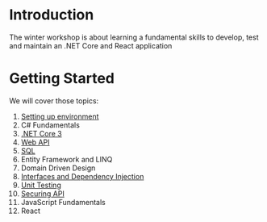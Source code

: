 # Introduction 
The winter workshop is about learning a fundamental skills to develop, test and maintain an .NET Core and React application

# Getting Started
We will cover those topics:
1.	[Setting up environment](https://dev.azure.com/divanisevic/_git/WinterWorkShop.Cinema?path=%2Fdocs%2F01-setting-up-environment.md&version=GBmaster&_a=contents)
2.	C# Fundamentals
3.	[.NET Core 3](https://dev.azure.com/divanisevic/_git/WinterWorkShop.Cinema?path=%2Fdocs%2F03-net-core-3.md&version=GBmaster&_a=preview)
4.  [Web API](https://dev.azure.com/divanisevic/_git/WinterWorkShop.Cinema?path=%2Fdocs%2F04-web-api.md&version=GBmaster&_a=contents)
5.  [SQL](https://dev.azure.com/divanisevic/_git/WinterWorkShop.Cinema?path=%2Fdocs%2F05-sql.md&version=GBmaster)
6.  Entity Framework and LINQ
7.	Domain Driven Design
8.  [Interfaces and Dependency Injection](https://dev.azure.com/divanisevic/_git/WinterWorkShop.Cinema?path=%2Fdocs%2F07-interfaces-and-dependency-injection.md&version=GBmaster&_a=preview)
9.  [Unit Testing](https://dev.azure.com/divanisevic/_git/WinterWorkShop.Cinema?path=%2Fdocs%2F09-unit-testing.md&version=GBmaster&_a=preview)
10.  [Securing API](https://dev.azure.com/divanisevic/_git/WinterWorkShop.Cinema?path=%2Fdocs%2F09-securing-api.md&version=GBmaster&_a=contents)
11. JavaScript Fundamentals
12. React
